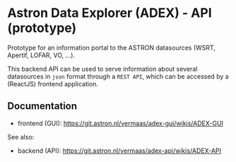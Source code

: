 # Astron Data Explorer (ADEX) - API (prototype)

Prototype for an information portal to the ASTRON datasources (WSRT, Apertif, LOFAR, VO, ...).

This backend API can be used to serve information about several datasources in `json` format through a `REST API`, 
which can be accessed by a (ReactJS) frontend application.

## Documentation 
* frontend (GUI): https://git.astron.nl/vermaas/adex-gui/wikis/ADEX-GUI

See also:
* backend (API): https://git.astron.nl/vermaas/adex-api/wikis/ADEX-API
